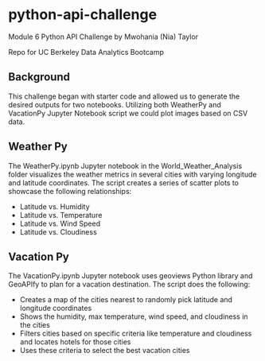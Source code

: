 # python-api-challenge
Module 6 Python API Challenge by Mwohania (Nia) Taylor

Repo for UC Berkeley Data Analytics Bootcamp

## Background
This challenge began with starter code and allowed us to generate the desired outputs for two notebooks. Utilizing both WeatherPy and VacationPy Jupyter Notebook script  we could plot images based on CSV data.

## Weather Py
The WeatherPy.ipynb Jupyter notebook in the World_Weather_Analysis folder visualizes the weather metrics in several cities with varying longitude and latitude coordinates. The script creates a series of scatter plots to showcase the following relationships:

- Latitude vs. Humidity
- Latitude vs. Temperature
- Latitude vs. Wind Speed
- Latitude vs. Cloudiness

## Vacation Py
The VacationPy.ipynb Jupyter notebook uses geoviews Python library and GeoAPIfy to plan for a vacation destination. The script does the following:

- Creates a map of the cities nearest to randomly pick latitude and longitude coordinates
- Shows the humidity, max temperature, wind speed, and cloudiness in the cities 
- Filters cities based on specific criteria like temperature and cloudiness and locates hotels for those cities
- Uses these criteria to select the best vacation cities
